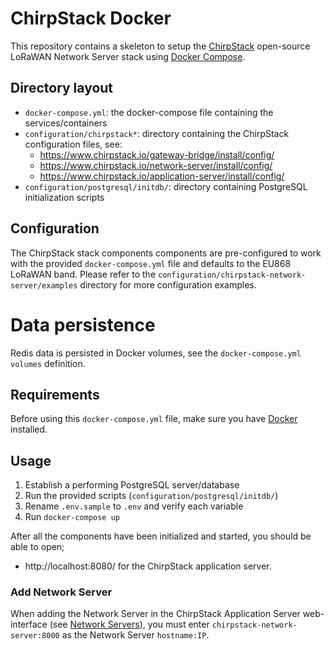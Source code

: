 # ChirpStack Docker

This repository contains a skeleton to setup the [ChirpStack](https://www.chirpstack.io)
open-source LoRaWAN Network Server stack using [Docker Compose](https://docs.docker.com/compose/).

## Directory layout
* `docker-compose.yml`: the docker-compose file containing the services/containers
* `configuration/chirpstack*`: directory containing the ChirpStack configuration files, see:
    * https://www.chirpstack.io/gateway-bridge/install/config/
    * https://www.chirpstack.io/network-server/install/config/
    * https://www.chirpstack.io/application-server/install/config/
* `configuration/postgresql/initdb/`: directory containing PostgreSQL initialization scripts

## Configuration
The ChirpStack stack components components are pre-configured to work with the provided
`docker-compose.yml` file and defaults to the EU868 LoRaWAN band. Please refer
to the `configuration/chirpstack-network-server/examples` directory for more configuration
examples.

# Data persistence
Redis data is persisted in Docker volumes, see the `docker-compose.yml`
`volumes` definition.

## Requirements
Before using this `docker-compose.yml` file, make sure you have [Docker](https://www.docker.com/community-edition)
installed.

## Usage
1. Establish a performing PostgreSQL server/database
2. Run the provided scripts (```configuration/postgresql/initdb/```)
3. Rename ```.env.sample``` to ```.env``` and verify each variable
4. Run ```docker-compose up```

After all the components have been initialized and started, you should be able
to open;
- http://localhost:8080/ for the ChirpStack application server.

### Add Network Server
When adding the Network Server in the ChirpStack Application Server web-interface
(see [Network Servers](https://www.chirpstack.io/application-server/use/network-servers/)),
you must enter `chirpstack-network-server:8000` as the Network Server `hostname:IP`.
